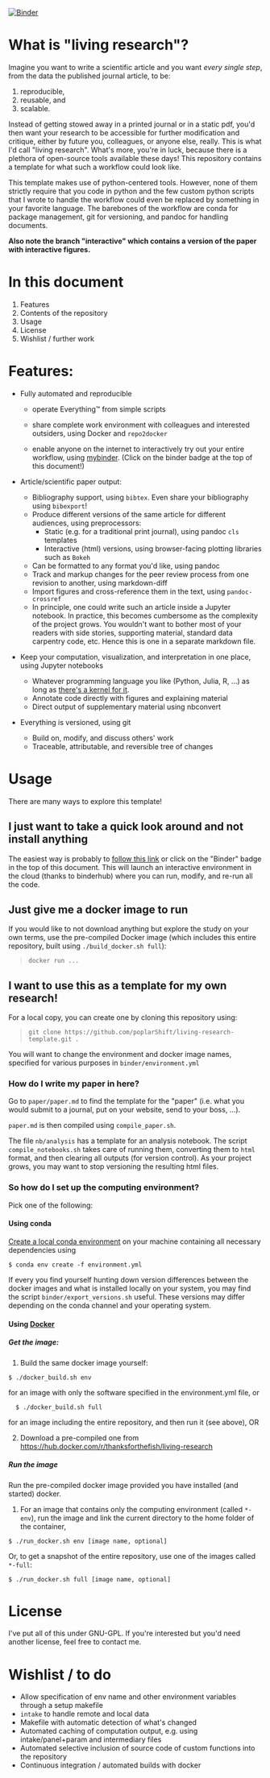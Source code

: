 [![Binder](https://mybinder.org/badge_logo.svg)](https://mybinder.org/v2/gh/poplarShift/living-research-template/master)

# What is "living research"?

Imagine you want to write a scientific article and you want _every_ _single_ _step_, from the data the published journal article, to be:
1. reproducible,
2. reusable, and
3. scalable.

Instead of getting stowed away in a printed journal or in a static pdf, you'd then want your research to be accessible for further modification and critique, either by future you, colleagues, or anyone else, really. This is what I'd call "living research". What's more, you're in luck, because there is a plethora of open-source tools available these days! This repository contains a template for what such a workflow could look like.

This template makes use of python-centered tools. However, none of them strictly require that you code in python and the few custom python scripts that I wrote to handle the workflow could even be replaced by something in your favorite language. The barebones of the workflow are conda for package management, git for versioning, and pandoc for handling documents.

**Also note the branch "interactive" which contains a version of the paper with interactive figures.**

# In this document

1. Features
1. Contents of the repository
1. Usage
1. License
1. Wishlist / further work

# Features:

- Fully automated and reproducible

    - operate Everything™️ from simple scripts

    - share complete work environment with colleagues and interested outsiders, using Docker and `repo2docker`

    - enable anyone on the internet to interactively try out your entire workflow, using [mybinder](mybinder.org). (Click on the binder badge at the top of this document!)

- Article/scientific paper output:

    - Bibliography support, using `bibtex`. Even share your bibliography using `bibexport`!
    - Produce different versions of the same article for different audiences, using preprocessors:
        - Static (e.g. for a traditional print journal), using pandoc `cls` templates
        - Interactive (html) versions, using browser-facing plotting libraries such as `Bokeh`
    - Can be formatted to any format you'd like, using pandoc
    - Track and markup changes for the peer review process from one revision to another, using markdown-diff
    - Import figures and cross-reference them in the text, using `pandoc-crossref`
    - In principle, one could write such an article inside a Jupyter notebook. In practice, this becomes cumbersome as the complexity of the project grows. You wouldn't want to bother most of your readers with side stories, supporting material, standard data carpentry code, etc. Hence this is one in a separate markdown file.

- Keep your computation, visualization, and interpretation in one place, using Jupyter notebooks

    - Whatever programming language you like (Python, Julia, R, ...) as long as [there's a kernel for it](https://github.com/jupyter/jupyter/wiki/Jupyter-kernels).
    - Annotate code directly with figures and explaining material
    - Direct output of supplementary material using nbconvert

- Everything is versioned, using git
    - Build on, modify, and discuss others' work
    - Traceable, attributable, and reversible tree of changes


# Usage

There are many ways to explore this template!

## I just want to take a quick look around and not install anything

The easiest way is probably to [follow this link](mybinder-link) or click on the "Binder" badge in the top of this document. This will launch an interactive environment in the cloud (thanks to binderhub) where you can run, modify, and re-run all the code.

## Just give me a docker image to run

If you would like to not download anything but explore the study on your own terms, use the pre-compiled Docker image (which includes this entire repository, built using `./build_docker.sh full`):

> `docker run ...`

## I want to use this as a template for my own research!

For a local copy, you can create one by cloning this repository using:
> `git clone https://github.com/poplarShift/living-research-template.git .`

You will want to change the environment and docker image names, specified for various purposes in `binder/environment.yml`

### How do I write my paper in here?

Go to `paper/paper.md` to find the template for the "paper" (i.e. what you would submit to a journal, put on your website, send to your boss, ...).

`paper.md` is then compiled using `compile_paper.sh`.

The file `nb/analysis` has a template for an analysis notebook. The script `compile_notebooks.sh` takes care of running them, converting them to `html` format, and then clearing all outputs (for version control). As your project grows, you may want to stop versioning the resulting html files.

### So how do I set up the computing environment?

Pick one of the following:

#### Using conda

[Create a local conda environment](https://conda.io/projects/conda/en/latest/user-guide/tasks/manage-environments.html) on your machine containing all necessary dependencies using
```
$ conda env create -f environment.yml
```
If every you find yourself hunting down version differences between the docker images and what is installed locally on your system, you may find the script `binder/export_versions.sh` useful. These versions may differ depending on the conda channel and your operating system.

#### Using [Docker](https://www.docker.com)
##### Get the image:

1. Build the same docker image yourself:
  ```
  $ ./docker_build.sh env
  ```
  for an image with only the software specified in the environment.yml file, or
  ```
    $ ./docker_build.sh full
  ```
  for an image including the entire repository,
  and then run it (see above), OR

2. Download a pre-compiled one from https://hub.docker.com/r/thanksforthefish/living-research

##### Run the image

Run the pre-compiled docker image provided you have installed (and started) docker.

1. For an image that contains only the computing environment (called `*-env`), run the image and link the current directory to the home folder of the container,
```
$ ./run_docker.sh env [image name, optional]
```
Or, to get a snapshot of the entire repository, use one of the images called `*-full`:
```
$ ./run_docker.sh full [image name, optional]
```

# License

I've put all of this under GNU-GPL. If you're interested but you'd need another license, feel free to contact me.

# Wishlist / to do

- Allow specification of env name and other environment variables through a setup makefile
- `intake` to handle remote and local data
- Makefile with automatic detection of what's changed
- Automated caching of computation output, e.g. using intake/panel+param and intermediary files
- Automated selective inclusion of source code of custom functions into the repository
- Continuous integration / automated builds with docker
